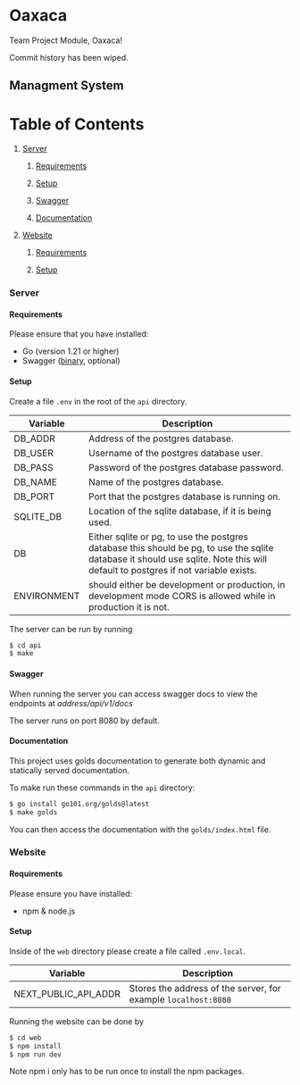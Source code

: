 # Oaxaca

Team Project Module, Oaxaca!

Commit history has been wiped.

## Managment System

# Table of Contents

1. [Server](#server)

    1. [Requirements](#server-requirements)

    2. [Setup](#server-setup)

    3. [Swagger](#server-swagger)

    4. [Documentation](#server-docs)

2. [Website](#website)

    1. [Requirements](#website-requirements)

    2. [Setup](#website-setup)

### Server <a name="server"/>

#### Requirements <a name="server-requirements"/>

Please ensure that you have installed:

- Go (version 1.21 or higher)
- Swagger ([binary](https://github.com/swaggo/swag), optional)

#### Setup <a name="server-setup"/>

Create a file `.env` in the root of the `api` directory.

| Variable | Description |
| --- | --- |
| DB_ADDR | Address of the postgres database. |
| DB_USER | Username of the postgres database user. |
| DB_PASS | Password of the postgres database password. |
| DB_NAME | Name of the postgres database. |
| DB_PORT | Port that the postgres database is running on. |
| SQLITE_DB | Location of the sqlite database, if it is being used. |
| DB | Either sqlite or pg, to use the postgres database this should be pg, to use the sqlite database it should use sqlite. Note this will default to postgres if not variable exists. |
| ENVIRONMENT | should either be development or production, in development mode CORS is allowed while in production it is not. |

The server can be run by running

```sh
$ cd api
$ make
```

#### Swagger <a name="server-swagger"/>

When running the server you can access swagger docs to view the endpoints at *address/api/v1/docs*

The server runs on port 8080 by default.

#### Documentation <a name="server-docs"/>

This project uses golds documentation to generate both dynamic and statically served documentation.

To make run these commands in the `api` directory:

```sh
$ go install go101.org/golds@latest
$ make golds
```

You can then access the documentation with the `golds/index.html` file.

### Website <a name="website"/>

#### Requirements <a name="website-requirements"/>

Please ensure you have installed:

- npm & node.js

#### Setup <a name="website-setup"/>

Inside of the `web` directory please create a file called `.env.local`.

| Variable | Description |
| --- | --- |
| NEXT_PUBLIC_API_ADDR | Stores the address of the server, for example `localhost:8080` |

Running the website can be done by

```sh
$ cd web
$ npm install
$ npm run dev
```

Note npm i only has to be run once to install the npm packages.
